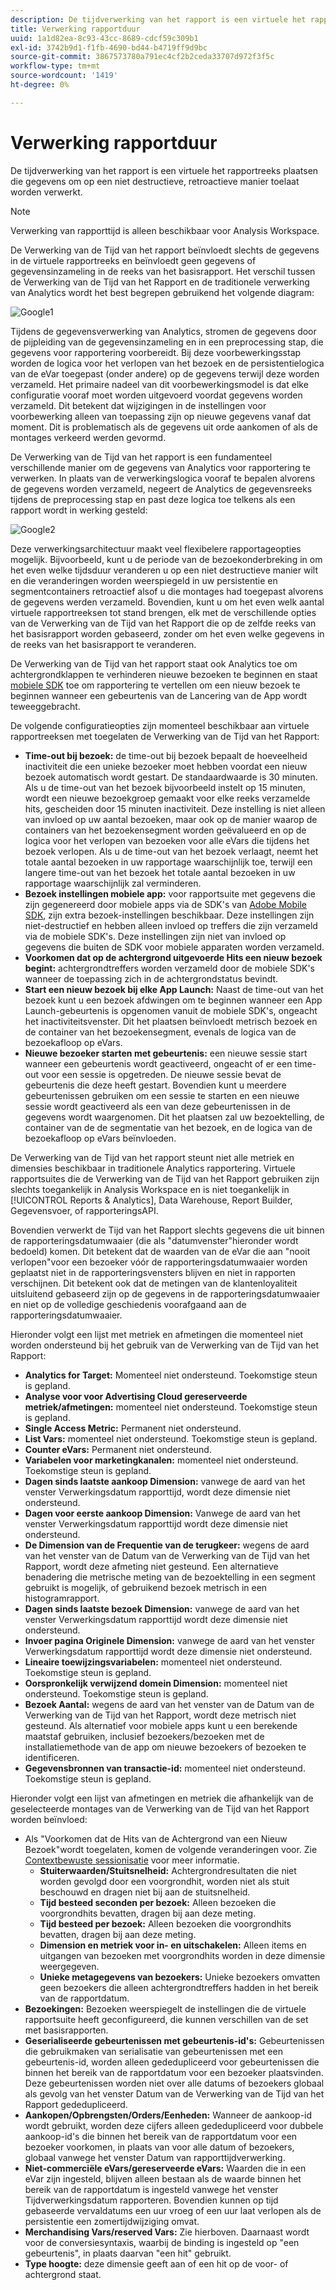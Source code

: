 ```yaml
---
description: De tijdverwerking van het rapport is een virtuele het rapportreeks plaatsen die gegevens om op een niet destructieve, retroactieve manier toelaat worden verwerkt.
title: Verwerking rapportduur
uuid: 1a1d82ea-8c93-43cc-8689-cdcf59c309b1
exl-id: 3742b9d1-f1fb-4690-bd44-b4719ff9d9bc
source-git-commit: 3867573780a791ec4cf2b2ceda33707d972f3f5c
workflow-type: tm+mt
source-wordcount: '1419'
ht-degree: 0%

---
```


# Verwerking rapportduur

De tijdverwerking van het rapport is een virtuele het rapportreeks plaatsen die gegevens om op een niet destructieve, retroactieve manier toelaat worden verwerkt.

>[!NOTE]
>
>Verwerking van rapporttijd is alleen beschikbaar voor Analysis Workspace.

De Verwerking van de Tijd van het rapport beïnvloedt slechts de gegevens in de virtuele rapportreeks en beïnvloedt geen gegevens of gegevensinzameling in de reeks van het basisrapport. Het verschil tussen de Verwerking van de Tijd van het Rapport en de traditionele verwerking van Analytics wordt het best begrepen gebruikend het volgende diagram:

![Google1](assets/google1.jpg)

Tijdens de gegevensverwerking van Analytics, stromen de gegevens door de pijpleiding van de gegevensinzameling en in een preprocessing stap, die gegevens voor rapportering voorbereidt. Bij deze voorbewerkingsstap worden de logica voor het verlopen van het bezoek en de persistentielogica van de eVar toegepast (onder andere) op de gegevens terwijl deze worden verzameld. Het primaire nadeel van dit voorbewerkingsmodel is dat elke configuratie vooraf moet worden uitgevoerd voordat gegevens worden verzameld. Dit betekent dat wijzigingen in de instellingen voor voorbewerking alleen van toepassing zijn op nieuwe gegevens vanaf dat moment. Dit is problematisch als de gegevens uit orde aankomen of als de montages verkeerd werden gevormd.

De Verwerking van de Tijd van het rapport is een fundamenteel verschillende manier om de gegevens van Analytics voor rapportering te verwerken. In plaats van de verwerkingslogica vooraf te bepalen alvorens de gegevens worden verzameld, negeert de Analytics de gegevensreeks tijdens de preprocessing stap en past deze logica toe telkens als een rapport wordt in werking gesteld:

![Google2](assets/google2.jpg)

Deze verwerkingsarchitectuur maakt veel flexibelere rapportageopties mogelijk. Bijvoorbeeld, kunt u de periode van de bezoekonderbreking in om het even welke tijdsduur veranderen u op een niet destructieve manier wilt en die veranderingen worden weerspiegeld in uw persistentie en segmentcontainers retroactief alsof u die montages had toegepast alvorens de gegevens werden verzameld. Bovendien, kunt u om het even welk aantal virtuele rapportreeksen tot stand brengen, elk met de verschillende opties van de Verwerking van de Tijd van het Rapport die op de zelfde reeks van het basisrapport worden gebaseerd, zonder om het even welke gegevens in de reeks van het basisrapport te veranderen.

De Verwerking van de Tijd van het rapport staat ook Analytics toe om achtergrondklappen te verhinderen nieuwe bezoeken te beginnen en staat [mobiele SDK](https://www.adobe.io/apis/cloudplatform/mobile.html) toe om rapportering te vertellen om een nieuw bezoek te beginnen wanneer een gebeurtenis van de Lancering van de App wordt teweeggebracht.

De volgende configuratieopties zijn momenteel beschikbaar aan virtuele rapportreeksen met toegelaten de Verwerking van de Tijd van het Rapport:

* **Time-out bij bezoek:** de time-out bij bezoek bepaalt de hoeveelheid inactiviteit die een unieke bezoeker moet hebben voordat een nieuw bezoek automatisch wordt gestart. De standaardwaarde is 30 minuten. Als u de time-out van het bezoek bijvoorbeeld instelt op 15 minuten, wordt een nieuwe bezoekgroep gemaakt voor elke reeks verzamelde hits, gescheiden door 15 minuten inactiviteit. Deze instelling is niet alleen van invloed op uw aantal bezoeken, maar ook op de manier waarop de containers van het bezoekensegment worden geëvalueerd en op de logica voor het verlopen van bezoeken voor alle eVars die tijdens het bezoek verlopen. Als u de time-out van het bezoek verlaagt, neemt het totale aantal bezoeken in uw rapportage waarschijnlijk toe, terwijl een langere time-out van het bezoek het totale aantal bezoeken in uw rapportage waarschijnlijk zal verminderen.
* **Bezoek instellingen mobiele app:** voor rapportsuite met gegevens die zijn gegenereerd door mobiele apps via de SDK&#39;s van  [Adobe Mobile SDK](https://www.adobe.io/apis/cloudplatform/mobile.html), zijn extra bezoek-instellingen beschikbaar. Deze instellingen zijn niet-destructief en hebben alleen invloed op treffers die zijn verzameld via de mobiele SDK&#39;s. Deze instellingen zijn niet van invloed op gegevens die buiten de SDK voor mobiele apparaten worden verzameld.
* **Voorkomen dat op de achtergrond uitgevoerde Hits een nieuw bezoek begint:** achtergrondtreffers worden verzameld door de mobiele SDK&#39;s wanneer de toepassing zich in de achtergrondstatus bevindt.
* **Start een nieuw bezoek bij elke App Launch:** Naast de time-out van het bezoek kunt u een bezoek afdwingen om te beginnen wanneer een App Launch-gebeurtenis is opgenomen vanuit de mobiele SDK&#39;s, ongeacht het inactiviteitsvenster. Dit het plaatsen beïnvloedt metrisch bezoek en de container van het bezoekensegment, evenals de logica van de bezoekafloop op eVars.
* **Nieuwe bezoeker starten met gebeurtenis:** een nieuwe sessie start wanneer een gebeurtenis wordt geactiveerd, ongeacht of er een time-out voor een sessie is opgetreden. De nieuwe sessie bevat de gebeurtenis die deze heeft gestart. Bovendien kunt u meerdere gebeurtenissen gebruiken om een sessie te starten en een nieuwe sessie wordt geactiveerd als een van deze gebeurtenissen in de gegevens wordt waargenomen. Dit het plaatsen zal uw bezoektelling, de container van de de segmentatie van het bezoek, en de logica van de bezoekafloop op eVars beïnvloeden.

De Verwerking van de Tijd van het rapport steunt niet alle metriek en dimensies beschikbaar in traditionele Analytics rapportering. Virtuele rapportsuites die de Verwerking van de Tijd van het Rapport gebruiken zijn slechts toegankelijk in Analysis Workspace en is niet toegankelijk in [!UICONTROL Reports & Analytics], Data Warehouse, Report Builder, Gegevensvoer, of rapporteringsAPI.

Bovendien verwerkt de Tijd van het Rapport slechts gegevens die uit binnen de rapporteringsdatumwaaier (die als &quot;datumvenster&quot;hieronder wordt bedoeld) komen. Dit betekent dat de waarden van de eVar die aan &quot;nooit verlopen&quot;voor een bezoeker vóór de rapporteringsdatumwaaier worden geplaatst niet in de rapporteringsvensters blijven en niet in rapporten verschijnen. Dit betekent ook dat de metingen van de klantenloyaliteit uitsluitend gebaseerd zijn op de gegevens in de rapporteringsdatumwaaier en niet op de volledige geschiedenis voorafgaand aan de rapporteringsdatumwaaier.

Hieronder volgt een lijst met metriek en afmetingen die momenteel niet worden ondersteund bij het gebruik van de Verwerking van de Tijd van het Rapport:

* **Analytics for Target:** Momenteel niet ondersteund. Toekomstige steun is gepland.
* **Analyse voor voor Advertising Cloud gereserveerde metriek/afmetingen:** momenteel niet ondersteund. Toekomstige steun is gepland.
* **Single Access Metric:** Permanent niet ondersteund.
* **List Vars:** momenteel niet ondersteund. Toekomstige steun is gepland.
* **Counter eVars:** Permanent niet ondersteund.
* **Variabelen voor marketingkanalen:** momenteel niet ondersteund. Toekomstige steun is gepland.
* **Dagen sinds laatste aankoop Dimension:** vanwege de aard van het venster Verwerkingsdatum rapporttijd, wordt deze dimensie niet ondersteund.
* **Dagen voor eerste aankoop Dimension:** Vanwege de aard van het venster Verwerkingsdatum rapporttijd wordt deze dimensie niet ondersteund.
* **De Dimension van de Frequentie van de terugkeer:** wegens de aard van het venster van de Datum van de Verwerking van de Tijd van het Rapport, wordt deze afmeting niet gesteund. Een alternatieve benadering die metrische meting van de bezoektelling in een segment gebruikt is mogelijk, of gebruikend bezoek metrisch in een histogramrapport.
* **Dagen sinds laatste bezoek Dimension:** vanwege de aard van het venster Verwerkingsdatum rapporttijd wordt deze dimensie niet ondersteund.
* **Invoer pagina Originele Dimension:** vanwege de aard van het venster Verwerkingsdatum rapporttijd wordt deze dimensie niet ondersteund.
* **Lineaire toewijzingsvariabelen:** momenteel niet ondersteund. Toekomstige steun is gepland.
* **Oorspronkelijk verwijzend domein Dimension:** momenteel niet ondersteund. Toekomstige steun is gepland.
* **Bezoek Aantal:** wegens de aard van het venster van de Datum van de Verwerking van de Tijd van het Rapport, wordt deze metrisch niet gesteund. Als alternatief voor mobiele apps kunt u een berekende maatstaf gebruiken, inclusief bezoekers/bezoeken met de installatiemethode van de app om nieuwe bezoekers of bezoeken te identificeren.
* **Gegevensbronnen van transactie-id:** momenteel niet ondersteund. Toekomstige steun is gepland.

Hieronder volgt een lijst van afmetingen en metriek die afhankelijk van de geselecteerde montages van de Verwerking van de Tijd van het Rapport worden beïnvloed:

* Als &quot;Voorkomen dat de Hits van de Achtergrond van een Nieuw Bezoek&quot;wordt toegelaten, komen de volgende veranderingen voor. Zie [Contextbewuste sessionisatie](vrs-mobile-visit-processing.md) voor meer informatie.
   * **Stuiterwaarden/Stuitsnelheid:** Achtergrondresultaten die niet worden gevolgd door een voorgrondhit, worden niet als stuit beschouwd en dragen niet bij aan de stuitsnelheid.
   * **Tijd besteed seconden per bezoek:** Alleen bezoeken die voorgrondhits bevatten, dragen bij aan deze meting.
   * **Tijd besteed per bezoek:** Alleen bezoeken die voorgrondhits bevatten, dragen bij aan deze meting.
   * **Dimension en metriek voor in- en uitschakelen:** Alleen items en uitgangen van bezoeken met voorgrondhits worden in deze dimensie weergegeven.
   * **Unieke metagegevens van bezoekers:** Unieke bezoekers omvatten geen bezoekers die alleen achtergrondtreffers hadden in het bereik van de rapportdatum.
* **Bezoekingen:** Bezoeken weerspiegelt de instellingen die de virtuele rapportsuite heeft geconfigureerd, die kunnen verschillen van de set met basisrapporten.
* **Geserialiseerde gebeurtenissen met gebeurtenis-id&#39;s:** Gebeurtenissen die gebruikmaken van serialisatie van gebeurtenissen met een gebeurtenis-id, worden alleen gededupliceerd voor gebeurtenissen die binnen het bereik van de rapportdatum voor een bezoeker plaatsvinden. Deze gebeurtenissen worden niet over alle datums of bezoekers globaal als gevolg van het venster Datum van de Verwerking van de Tijd van het Rapport gededupliceerd.
* **Aankopen/Opbrengsten/Orders/Eenheden:** Wanneer de aankoop-id wordt gebruikt, worden deze cijfers alleen gededupliceerd voor dubbele aankoop-id&#39;s die binnen het bereik van de rapportdatum voor een bezoeker voorkomen, in plaats van voor alle datum of bezoekers, globaal vanwege het venster Datum van rapporttijdverwerking.
* **Niet-commerciële eVars/gereserveerde eVars:** Waarden die in een eVar zijn ingesteld, blijven alleen bestaan als de waarde binnen het bereik van de rapportdatum is ingesteld vanwege het venster Tijdverwerkingsdatum rapporteren. Bovendien kunnen op tijd gebaseerde vervaldatums een uur vroeg of een uur laat verlopen als de persistentie een zomertijdwijziging omvat.
* **Merchandising Vars/reserved Vars:** Zie hierboven. Daarnaast wordt voor de conversiesyntaxis, waarbij de binding is ingesteld op &quot;een gebeurtenis&quot;, in plaats daarvan &quot;een hit&quot; gebruikt.
* **Type hoogte:** deze dimensie geeft aan of een hit op de voor- of achtergrond staat.
